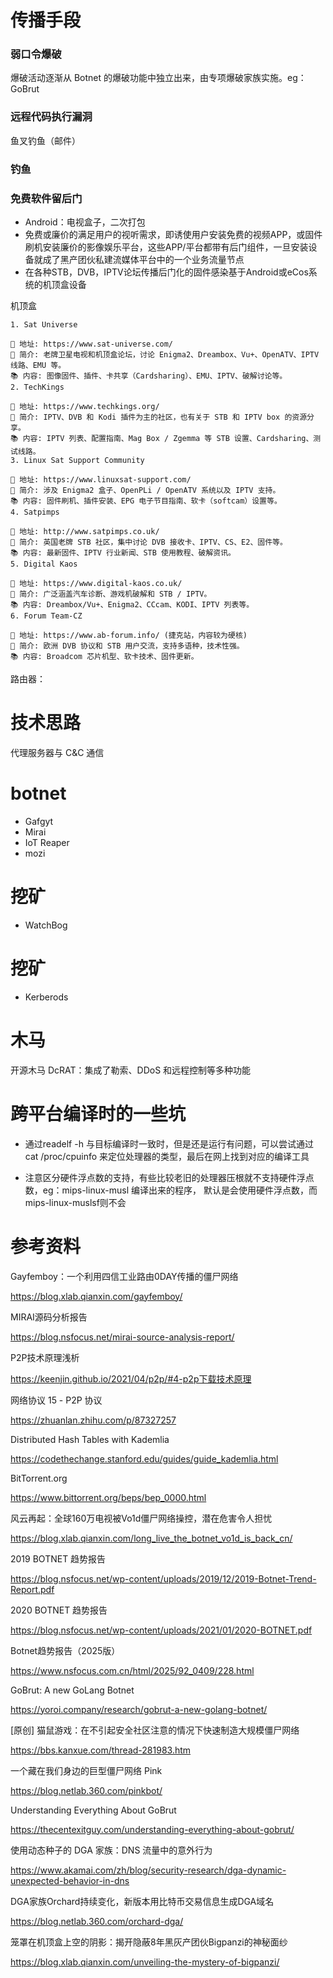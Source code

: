 # 传播手段

### 弱口令爆破

爆破活动逐渐从 Botnet 的爆破功能中独立出来，由专项爆破家族实施。eg：GoBrut

### 远程代码执行漏洞

鱼叉钓鱼（邮件）

### 钓鱼

### 免费软件留后门

- Android：电视盒子，二次打包
- 免费或廉价的满足用户的视听需求，即诱使用户安装免费的视频APP，或固件刷机安装廉价的影像娱乐平台，这些APP/平台都带有后门组件，一旦安装设备就成了黑产团伙私建流媒体平台中的一个业务流量节点
- 在各种STB，DVB，IPTV论坛传播后门化的固件感染基于Android或eCos系统的机顶盒设备


机顶盒

```
1. Sat Universe

🔗 地址: https://www.sat-universe.com/
📌 简介: 老牌卫星电视和机顶盒论坛，讨论 Enigma2、Dreambox、Vu+、OpenATV、IPTV 线路、EMU 等。
📚 内容: 图像固件、插件、卡共享（Cardsharing）、EMU、IPTV、破解讨论等。
2. TechKings

🔗 地址: https://www.techkings.org/
📌 简介: IPTV、DVB 和 Kodi 插件为主的社区，也有关于 STB 和 IPTV box 的资源分享。
📚 内容: IPTV 列表、配置指南、Mag Box / Zgemma 等 STB 设置、Cardsharing、测试线路。
3. Linux Sat Support Community

🔗 地址: https://www.linuxsat-support.com/
📌 简介: 涉及 Enigma2 盒子、OpenPLi / OpenATV 系统以及 IPTV 支持。
📚 内容: 固件刷机、插件安装、EPG 电子节目指南、软卡（softcam）设置等。
4. Satpimps

🔗 地址: http://www.satpimps.co.uk/
📌 简介: 英国老牌 STB 社区，集中讨论 DVB 接收卡、IPTV、CS、E2、固件等。
📚 内容: 最新固件、IPTV 行业新闻、STB 使用教程、破解资讯。
5. Digital Kaos

🔗 地址: https://www.digital-kaos.co.uk/
📌 简介: 广泛涵盖汽车诊断、游戏机破解和 STB / IPTV。
📚 内容: Dreambox/Vu+、Enigma2、CCcam、KODI、IPTV 列表等。
6. Forum Team-CZ

🔗 地址: https://www.ab-forum.info/ (捷克站，内容较为硬核)
📌 简介: 欧洲 DVB 协议和 STB 用户交流，支持多语种，技术性强。
📚 内容: Broadcom 芯片机型、软卡技术、固件更新。
```

路由器：



# 技术思路

代理服务器与 C&C 通信

# botnet

- Gafgyt
- Mirai
- IoT Reaper 
- mozi

# 挖矿

- WatchBog

# 挖矿

- Kerberods


# 木马

开源木马 DcRAT：集成了勒索、DDoS 和远程控制等多种功能

# 跨平台编译时的一些坑

- 通过readelf -h 与目标编译时一致时，但是还是运行有问题，可以尝试通过 cat /proc/cpuinfo 来定位处理器的类型，最后在网上找到对应的编译工具

- 注意区分硬件浮点数的支持，有些比较老旧的处理器压根就不支持硬件浮点数，eg：mips-linux-musl 编译出来的程序， 默认是会使用硬件浮点数，而mips-linux-muslsf则不会

# 参考资料


Gayfemboy：一个利用四信工业路由0DAY传播的僵尸网络

https://blog.xlab.qianxin.com/gayfemboy/

MIRAI源码分析报告

https://blog.nsfocus.net/mirai-source-analysis-report/

P2P技术原理浅析

https://keenjin.github.io/2021/04/p2p/#4-p2p下载技术原理

网络协议 15 - P2P 协议

https://zhuanlan.zhihu.com/p/87327257

Distributed Hash Tables with Kademlia

https://codethechange.stanford.edu/guides/guide_kademlia.html

BitTorrent.org

https://www.bittorrent.org/beps/bep_0000.html

风云再起：全球160万电视被Vo1d僵尸网络操控，潜在危害令人担忧

https://blog.xlab.qianxin.com/long_live_the_botnet_vo1d_is_back_cn/

2019 BOTNET 趋势报告

https://blog.nsfocus.net/wp-content/uploads/2019/12/2019-Botnet-Trend-Report.pdf

2020 BOTNET 趋势报告

https://blog.nsfocus.net/wp-content/uploads/2021/01/2020-BOTNET.pdf

Botnet趋势报告（2025版）

https://www.nsfocus.com.cn/html/2025/92_0409/228.html

GoBrut: A new GoLang Botnet

https://yoroi.company/research/gobrut-a-new-golang-botnet/

[原创] 猫鼠游戏：在不引起安全社区注意的情况下快速制造大规模僵尸网络

https://bbs.kanxue.com/thread-281983.htm

一个藏在我们身边的巨型僵尸网络 Pink

https://blog.netlab.360.com/pinkbot/

Understanding Everything About GoBrut

https://thecentexitguy.com/understanding-everything-about-gobrut/

使用动态种子的 DGA 家族：DNS 流量中的意外行为

https://www.akamai.com/zh/blog/security-research/dga-dynamic-unexpected-behavior-in-dns

DGA家族Orchard持续变化，新版本用比特币交易信息生成DGA域名

https://blog.netlab.360.com/orchard-dga/

笼罩在机顶盒上空的阴影：揭开隐蔽8年黑灰产团伙Bigpanzi的神秘面纱

https://blog.xlab.qianxin.com/unveiling-the-mystery-of-bigpanzi/